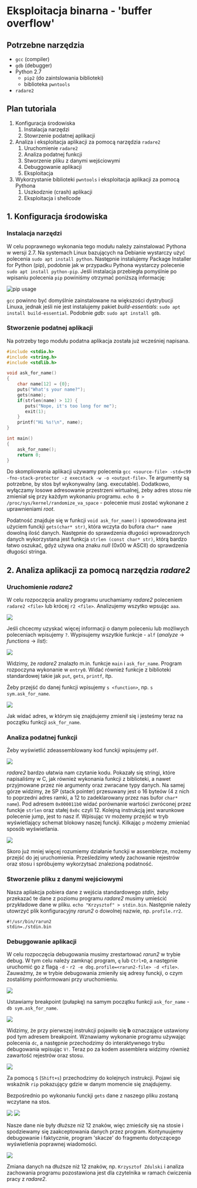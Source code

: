 # Eksploitacja binarna - 'buffer overflow'

## Potrzebne narzędzia
 - `gcc` (compiler)
 - `gdb` (debugger)
 - Python 2.7
   - `pip2` (do zaintslowania biblioteki)
   - biblioteka `pwntools`
 - `radare2`


## Plan tutoriala

1. Konfiguracja środowiska 
    1. Instalacja narzędzi
    2. Stowrzenie podatnej aplikacji
2. Analiza i eksploitacja aplikacji za pomocą narzędzia `radare2`
    1. Uruchomienie `radare2`
    2. Analiza podatnej funkcji
    3. Stworzenie pliku z danymi wejściowymi
    4. Debuggowanie aplikacji
    5. Eksploitacja 
3. Wykorzystanie biblioteki `pwntools` i eksploitacja aplikacji za pomocą Pythona
    1. Uszkodznie (crash) aplikacji
    2. Eksploitacja i shellcode
    
## 1. Konfiguracja środowiska

### Instalacja narzędzi

W celu poprawnego wykonania tego modułu należy zainstalować Pythona w wersji 2.7.
Na systemach Linux bazujących na Debianie wystarczy użyć polecenia `sudo apt install python`.
Następnie instalujemy Package Installer for Python (pip), 
podobnie jak w przypadku Pythona wystarczy polecenie `sudo apt install python-pip`.
Jeśli instalacja przebiegła pomyślnie po wpisaniu polecenia `pip` powiniśmy otrzymać poniższą informację:

![pip usage](images/pip_usage.png)

`gcc` powinno być domyślnie zainstalowane na większości dystrybucji Linuxa, 
jednak jeśli nie jest instalujemy pakiet _build-essentials_: `sudo apt install build-essential`.
Podobnie _gdb_: `sudo apt install gdb`.

### Stworzenie podatnej aplikacji

Na potrzeby tego modułu podatna aplikacja została już wcześniej napisana.
```c
#include <stdio.h>
#include <string.h>
#include <stdlib.h>

void ask_for_name()
{
    char name[12] = {0};
    puts("What's your name?");
    gets(name);
    if(strlen(name) > 12) {
       puts("Nope, it's too long for me");
       exit(1);
    }
    printf("Hi %s!\n", name);
}

int main()
{
    ask_for_name();
    return 0;
}
```

Do skompliowania aplikacji używamy polecenia `gcc <source-file> -std=c99 -fno-stack-protector -z execstack -w -o <output-file>`. 
Te argumenty są potrzebne, by stos był wykonywalny (ang. executable).
Dodatkowo, wyłączamy losowe adresowanie przestrzeni wirtualnej, żeby adres stosu nie zmieniał się przy każdym wykonaniu programu. 
`echo 0 > /proc/sys/kernel/randomize_va_space` - polecenie musi zostać wykonane z uprawnieniami *root*.

Podatność znajduje się w funkcji `void ask_for_name()` i spowodowana jest użyciem funckji `gets(char* str)`, która wczyta do bufora `char* name` dowolną ilość danych.
Następnie do sprawdzenia długości wprowadzonych danych wykorzystana jest funkcja `strlen (const char* str)`, 
którą bardzo łatwo oszukać, gdyż używa ona znaku _null_ (0x00 w ASCII) do sprawdzenia długości stringa.

## 2. Analiza aplikacji za pomocą narzędzia _radare2_

### Uruchomienie _radare2_

W celu rozpoczęcia analizy programu uruchamiamy _radare2_ poleceniem `radare2 <file>` lub krócej `r2 <file>`. 
Analizujemy wszytko wpsując `aaa`. 

![](images/radare2_begin.png)

Jeśli chcecmy uzyskać więcej informacji o danym poleceniu lub możliwych poleceniach wpisujemy `?`. 
Wypisujemy wszytkie funkcje - `alf` (_analyze_ -> _functions_ -> _list_):

![](images/radare2_functions.png)

Widzimy, że _radare2_ znalazło m.in. funkcje `main` i `ask_for_name`. Program rozpoczyna wykonanie w `entry0`.
Widać również funkcje z biblioteki standardowej takie jak `put`, `gets`, `printf`, itp.

Żeby przejść do danej funkcji wpisujemy `s <function>`, np. `s sym.ask_for_name`.

![](images/radare2_seek.png)

Jak widać adres, w którym się znajdujemy zmienił się i jesteśmy teraz na początku funkcji `ask_for_name`.

### Analiza podatnej funkcji

Żeby wyświetlić zdeassemblowany kod funckji wpisujemy `pdf`.

![](images/radare2_asm_ask_for_name.png)

_radare2_ bardzo ułatwia nam czytanie kodu. Pokazały się stringi, które napisaliśmy w C,
jak również wykonania funkcji z biblioteki, a nawet przyjmowane przez nie argumenty oraz zwracane typy danych.
Na samej górze widzimy, że SP (stack pointer) przesuwany jest o 16 byteów (4 z nich to poprzedni adres ramki, 
a 12 to zadeklarowany przez nas bufor `char* name`). 
Pod adresem `0x000011b0` widać porównanie wartości zwróconej przez funckje `strlen` oraz stałej `0x0c` czyli 12. 
Kolejną instrukcją jest warunkowe polecenie jump, jest to nasz if. 
Wpisując `VV` możemy przejść w tryb wyświetlający schemat blokowy naszej funckji.
Kilkając `p` możemy zmieniać sposób wyświetlania.

![](images/radare2_flow_graph.png)

Skoro już mniej więcej rozumiemy działanie funckji w assemblerze, możemy przejść do jej uruchomienia. Prześledzimy wtedy zachowanie rejestrów oraz stosu i spróbujemy wykorzytsać znalezioną podatność.

### Stworzenie pliku z danymi wejściowymi

Nasza apliakcja pobiera dane z wejścia standardowego _stdin_, 
żeby przekazać te dane z poziomu programu _radare2_ musimy umieścić przykładowe dane w pliku. `echo "Krzysztof" > stdin.bin`. 
Następnie należy utowrzyć plik konfiguracyjny _rarun2_ o dowolnej nazwie, np. `profile.rr2`.

```
#!/usr/bin/rarun2
stdin=./stdin.bin
```

### Debuggowanie aplikacji

W celu rozpoczęcia debugowania musimy zrestartować _rarun2_ w trybie debug. W tym celu należy zamknąć program, `q` lub `Ctrl+D`, 
a następnie uruchomić go z flagą `-d` - `r2 -e dbg.profile=<rarun2-file> -d <file>`.
Zauważmy, że w trybie debugowania zmieniły się adresy funckji, o czym zostaliśmy poinformowani przy uruchomieniu.

![](images/radare2_begin_debug.png)

Ustawiamy breakpoint (pułapkę) na samym początku funkcji `ask_for_name` - `db sym.ask_for_name`.

![](images/radare2_d_ask_for_name.png)

Widzimy, że przy pierwszej instrukcji pojawiło się **b** oznaczające ustawiony pod tym adresem breakpoint. 
Wznawiamy wykonanie programu używając polecenia `dc`, a następnie przechodzimy do interaktywnego trybu debugowania wpisując `V!`.
Teraz po za kodem assemblera widzimy również zawartość rejestrów oraz stosu. 

![](images/radare2_debugging.png)

Za pomocą `S` (`Shift+s`) przechodzimy do kolejnych instrukcji. 
Pojawi się wskaźnik `rip` pokazujący gdzie w danym momencie się znajdujemy.

Bezpośrednio po wykonaniu funckji `gets` dane z naszego pliku zostaną wczytane na stos.

![](images/radare2_d_after_gets1.png) ![](images/radare2_d_after_gets2.png)

Nasze dane nie były dłuższe niż 12 znaków, więc zmieściły się na stosie i spodziewamy się zaakceptowania danych przez program. 
Kontynuujemy debugowanie i faktycznie, program 'skacze' do fragmentu dotyczącego wyświetlenia poprawnej wiadomości. 

![](images/radare2_d_after_jmp.png)

Zmiana danych na dłuższe niż 12 znaków, np. `Krzysztof Zdulski` 
i analiza zachowania programu pozostawiona jest dla czytelnika w ramach ćwiczenia pracy z _radare2_.

